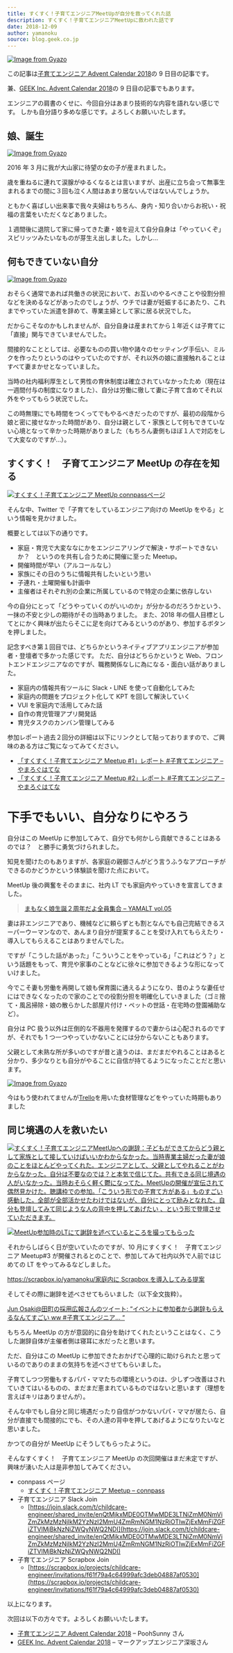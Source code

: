 ```yaml
---
title: すくすく！子育てエンジニアMeetUpが自分を救ってくれた話
description: すくすく！子育てエンジニアMeetUpに救われた話です
date: 2018-12-09
author: yamanoku
source: blog.geek.co.jp
---
```


[![Image from Gyazo](https://i.gyazo.com/6dd0f6163d57807d34a856d8f9472f35.png)](https://gyazo.com/6dd0f6163d57807d34a856d8f9472f35)

この記事は[子育てエンジニア Advent Calendar 2018](https://adventar.org/calendars/3178)の 9 日目の記事です。

兼、[GEEK Inc. Advent Calendar 2018](https://adventar.org/calendars/3108)の 9 日目の記事でもあります。

エンジニアの肩書のくせに、今回自分はあまり技術的な内容を語れない感じです。
しかも自分語り多めな感じです。よろしくお願いいたします。

## 娘、誕生

[![Image from Gyazo](https://i.gyazo.com/fd4020eed750367db05996de19318de0.png)](https://gyazo.com/fd4020eed750367db05996de19318de0)

2016 年 3 月に我が大山家に待望の女の子が産まれました。

歳を重ねるに連れて涙腺がゆるくなるとは言いますが、出産に立ち会って無事生まれるまでの間に３回も泣く人間はあまり居ないんではないんでしょうか。

ともかく喜ばしい出来事で我々夫婦はもちろん、身内・知り合いからお祝い・祝福の言葉をいただくなどありました。

１週間後に退院して家に帰ってきた妻・娘を迎えて自分自身は「やっていくぞ」スピリッツみたいなものが芽生え出しました。しかし…

## 何もできていない自分

[![Image from Gyazo](https://i.gyazo.com/3440e5ea2bf3eb108fb44a222cc69a9b.png)](https://gyazo.com/3440e5ea2bf3eb108fb44a222cc69a9b)

おそらく通常であれば共働きの状況において、お互いのやるべきことや役割分担などを決めるなどがあったのでしょうが、ウチでは妻が妊娠するにあたり、これまでやっていた派遣を辞めて、専業主婦として家に居る状況でした。

だからこそなのかもしれませんが、自分自身は産まれてから１年近くは子育てに「直接」関与できていませんでした。

間接的なこととしては、必要なものの買い物や諸々のセッティング手伝い、ミルクを作ったりというのはやっていたのですが、それ以外の娘に直接触れることはすべて妻まかせとなっていました。

当時の社内福利厚生として男性の育休制度は確立されていなかったため（現在は一週間付与の制度になりました）、自分は労働に徹して妻に子育て含めてそれ以外をやってもらう状況でした。

この時無理にでも時間をつくってでもやるべきだったのですが、最初の段階から娘と密に接せなかった時間があり、自分は親として・家族として何もできていない心境となって辛かった時期がありました（もちろん妻側もほぼ１人で対応をして大変なのですが…）。

## すくすく！　子育てエンジニア MeetUp の存在を知る

[![すくすく！子育てエンジニア MeetUp connpassページ](https://i.gyazo.com/d63c09512475e275489f331a0fb719c7.png)](https://gyazo.com/d63c09512475e275489f331a0fb719c7)

そんな中、Twitter で「子育てをしているエンジニア向けの MeetUp をやる」という情報を見かけました。

概要としては以下の通りです。

- 家庭・育児で大変ななにかをエンジニアリングで解決・サポートできないか？　というのを共有し合うために開催に至った Meetup。
- 開催時間が早い（アルコールなし）
- 家族にその日のうちに情報共有したいという思い
- 子連れ・土曜開催も計画中
- 主催者はそれぞれ別の企業に所属しているので特定の企業に依存しない

今の自分にとって「どうやっていくのがいいのか」が分かるのだろうかという、一抹の不安と少しの期待がその当時ありました。
また、2018 年の個人目標としてとにかく興味が出たらそこに足を向けてみるというのがあり、参加するボタンを押しました。

記念すべき第１回目では、どちらかというネイティブアプリエンジニアが参加者・登壇者で多かった感じです。
ただ、自分はどちらかというと Web、フロントエンドエンジニアなのですが、職務関係なしに為になる・面白い話がありました。

- 家庭内の情報共有ツールに Slack・LINE を使って自動化してみた
- 家庭内の問題をプロジェクト化して KPT を回して解決していく
- VUI を家庭内で活用してみた話
- 自作の育児管理アプリ開発話
- 育児タスクのカンバン管理してみる

参加レポート過去２回分の詳細は以下にリンクとして貼っておりますので、ご興味のある方はご覧になってみてください。

- [「すくすく！子育てエンジニア Meetup #1」レポート #子育てエンジニア – やまろぐはてな](https://yamanoku.hatenablog.com/entry/2018/01/21/213318)
- [「すくすく！子育てエンジニア Meetup #2」レポート #子育てエンジニア – やまろぐはてな](https://yamanoku.hatenablog.com/entry/2018/04/07/200750)

# 下手でもいい、自分なりにやろう

自分はこの MeetUp に参加してみて、自分でも何かしら貢献できることはあるのでは？　と勝手に勇気づけられました。

知見を聞けたのもありますが、各家庭の親御さんがどう言うふうなアプローチができるのかどうかという体験談を聞けた点において。

MeetUp 後の興奮をそのままに、社内 LT でも家庭内やっていきを宣言してきました。

> [まもなく娘生誕２周年だよ全員集合 – YAMALT vol.05](https://yamanoku.net/LT/lt05/)

妻は非エンジニアであり、機械などに頼らずとも割となんでも自己完結できるスーパーウーマンなので、あんまり自分が提案することを受け入れてもらえたり・導入してもらえることはありませんでした。

ですが「こうした話があった」「こういうことをやっている」「これはどう？」という話題をもって、育児や家事のことなどに徐々に参加できるような形になっていけました。

今でこそ妻も労働を再開して娘も保育園に通えるようになり、昔のような妻任せにはできなくなったので家のことでの役割分担を明確化していきました（ゴミ捨て・風呂掃除・娘の散らかした部屋片付け・ペットの世話・在宅時の登園補助など）。

自分は PC 扱う以外は圧倒的な不器用を発揮するので妻からは心配されるのですが、それでも 1 つ一つやっていかないことには分からないこともあります。

父親として未熟な所が多いのですが昔と違うのは、まだまだやれることはあると分かり、多少なりとも自分がやることに自信が持てるようになったことだと思います。

[![Image from Gyazo](https://i.gyazo.com/ab84773376a9fdcb7bcfd350f01e8624.png)](https://gyazo.com/ab84773376a9fdcb7bcfd350f01e8624)

今はもう使われてませんが[Trello](https://trello.com/)を用いた食材管理などをやっていた時期もありました

## 同じ境遇の人を救いたい

[![すくすく！子育てエンジニアMeetUpへの謝辞：子どもができてからどう親として家族として接していけばいいかわからなかった。当時専業主婦だった妻が娘のことをほとんどやってくれた。エンジニアとして、父親としてやれることがわからなかった。自分は不要なのでは？と本気で信じてた。共有できる同じ境遇の人がいなかった。当時おそらく軽く鬱になってた。MeetUpの開催が宣伝されて偶然見かけた。聴講枠での参加。「こういう形での子育て方がある」ものすごい感動した。全部が全部活かせたわけではないが、自分にとって励みとなれた。自分も登壇してみて同じような人の背中を押してあげたい 、という形で登壇させていただきます。](https://i.gyazo.com/864a8ec720389e59da0b9bb55f2d5183.png)](https://gyazo.com/864a8ec720389e59da0b9bb55f2d5183)

[![MeetUp参加時のLTにて謝辞を述べているところを撮ってもらった](https://i.gyazo.com/f0908b04ac1c42c3ebf4c3ddfb9c78d9.png)](https://gyazo.com/f0908b04ac1c42c3ebf4c3ddfb9c78d9)

それからしばらく日が空いていたのですが、10 月にすくすく！　子育てエンジニア Meetup#3 が開催されるとのことで、参加してみて社内以外で人前ではじめての LT をやってみるなどしました。

[https://scrapbox.io/yamanoku/家庭内に Scrapbox を導入してみる提案](https://scrapbox.io/yamanoku/家庭内にScrapboxを導入してみる提案)

そしてその際に謝辞を述べさせてもらいました（以下全文抜粋）。

[Jun Osaki@田町の採用広報さんのツイート: “イベントに参加者から謝辞もらえるなんてすごい ww #子育てエンジニア… “](https://twitter.com/nobosemon21/status/1051754307006021632)

もちろん MeetUp の方が意図的に自分を助けてくれたということはなく、こうした謝辞自体が主催者側は寝耳に水だったと思います。

ただ、自分はこの MeetUp に参加できたおかげで心理的に助けられたと思っているのでありのままの気持ちを述べさせてもらいました。

子育てしつつ労働もするパパ・ママたちの環境というのは、少しずつ改善はされていきてはいるものの、まだまだ恵まれているものではないと思います（理想を言えばキリはありませんが）。

そんな中でもし自分と同じ境遇だったり自信がつかないパパ・ママが居たら、自分が直接でも間接的にでも、その人達の背中を押してあげるようになりたいなと思いました。

かつての自分が MeetUp にそうしてもらったように。

そんなすくすく！　子育てエンジニア MeetUp の次回開催はまだ未定ですが、興味が湧いた人は是非参加してみてください。

- connpass ページ
  - [すくすく！子育てエンジニア Meetup – connpass](https://childcare.connpass.com/)
- 子育てエンジニア Slack Join
  - [https://join.slack.com/t/childcare-engineer/shared_invite/enQtMjkxMDE0OTMwMDE3LTNiZmM0NmViZmZkMzMzNjlkM2YzNzI2MmU4ZmRmNGM1NzRiOTIwZjExMmFiZGFiZTVlMjBkNzNiZWQyNWQ2NDI](https://join.slack.com/t/childcare-engineer/shared_invite/enQtMjkxMDE0OTMwMDE3LTNiZmM0NmViZmZkMzMzNjlkM2YzNzI2MmU4ZmRmNGM1NzRiOTIwZjExMmFiZGFiZTVlMjBkNzNiZWQyNWQ2NDI)
- 子育てエンジニア Scrapbox Join
  - [https://scrapbox.io/projects/childcare-engineer/invitations/f61f79a4c64999afc3deb04887af0530](https://scrapbox.io/projects/childcare-engineer/invitations/f61f79a4c64999afc3deb04887af0530)

以上になります。

次回は以下の方々です。よろしくお願いいたします。

- [子育てエンジニア Advent Calendar 2018](https://adventar.org/calendars/3178) – PoohSunny さん
- [GEEK Inc. Advent Calendar 2018](https://adventar.org/calendars/3108) – マークアップエンジニア深坂さん
